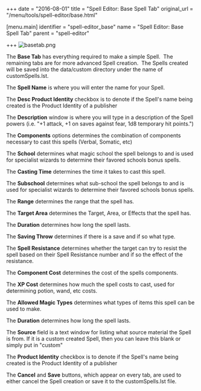 +++
date = "2016-08-01"
title = "Spell Editor: Base Spell Tab"
original_url = "/menu/tools/spell-editor/base.html"

[menu.main]
    identifier = "spell-editor_base"
    name = "Spell Editor: Base Spell Tab"
    parent = "spell-editor"
    
+++
![basetab.png](../../../images/editors/spell/basetab.png)

The **Base Tab** has everything required to make a simple Spell.  The
remaining tabs are for more advanced Spell creation.  The Spells created
will be saved into the data/custom directory under the name of
customSpells.lst.

The **Spell Name** is where you will enter the name for your Spell.

The **Desc Product Identity** checkbox is to denote if the Spell's name
being created is the Product Identity of a publisher

The **Description** window is where you will type in a description of
the Spell powers (i.e. "+1 attack, +1 on saves against fear, 1d8
temporary hit points.")

The **Components** options determines the combination of components
necessary to cast this spells (Verbal, Somatic, etc)

The **School** determines what magic school the spell belongs to and is
used for specialist wizards to determine their favored schools bonus
spells.

The **Casting Time** determines the time it takes to cast this spell.

The **Subschool** determines what sub-school the spell belongs to and is
used for specialist wizards to determine their favored schools bonus
spells.

The **Range** determines the range that the spell has.

The **Target Area** determines the Target, Area, or Effects that the
spell has.

The **Duration** determines how long the spell lasts.

The **Saving Throw** determines if there is a save and if so what type.

The **Spell Resistance** determines whether the target can try to resist
the spell based on their Spell Resistance number and if so the effect of
the resistance.

The **Component Cost** determines the cost of the spells components.

The **XP Cost** determines how much the spell costs to cast, used for
determining potion, wand, etc costs.

The **Allowed Magic Types** determines what types of items this spell
can be used to make.

The **Duration** determines how long the spell lasts.

The **Source** field is a text window for listing what source material
the Spell is from. If it is a custom created Spell, then you can leave
this blank or simply put in "custom"

The **Product Identity** checkbox is to denote if the Spell's name being
created is the Product Identity of a publisher

The **Cancel** and **Save** buttons, which appear on every tab, are used
to either cancel the Spell creation or save it to the customSpells.lst
file.



